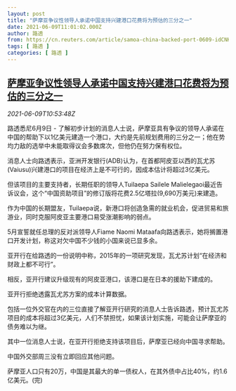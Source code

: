```yaml
---
layout: post
title: "萨摩亚争议性领导人承诺中国支持兴建港口花费将为预估的三分之一"
date: 2021-06-09T11:01:02.000Z
author: 路透
from: https://cn.reuters.com/article/samoa-china-backed-port-0609-idCNKCS2DL0ZX
tags: [ 路透 ]
categories: [ 路透 ]
---
```

<!--1623236462000-->
[萨摩亚争议性领导人承诺中国支持兴建港口花费将为预估的三分之一](https://cn.reuters.com/article/samoa-china-backed-port-0609-idCNKCS2DL0ZX)
------

<div>
<div><i>2021-06-09T10:53:48Z</i></div><p>路透悉尼6月9日 - 了解初步计划的消息人士说，萨摩亚具有争议的领导人承诺在中国的帮助下以1亿美元建造一个港口，大约是先前规划费用的三分之一；他在势均力敌的选举中未能取得议会多数席次，但他仍在努力保有权位。</p><p>消息人士向路透表示，亚洲开发银行(ADB)认为，在首都阿皮亚以西的瓦尤苏(Vaiusu)兴建港口的项目在经济上是不可行的，因成本估计将超过3亿美元。</p><p>但该项目的主要支持者，长期任职的领导人Tuilaepa Sailele Malielegaoi最近告诉议会，这个“中国资助项目”的修订版将花费2.5亿塔拉(9,690万美元)来建造。</p><p>作为中国的长期盟友，Tuilaepa说，新港口将创造急需的就业机会，促进贸易和旅游业，同时克服阿皮亚主要港口易受涨潮影响的弱点。</p><p>5月宣誓就任总理的反对派领导人Fiame Naomi Mataafa向路透表示，她将搁置港口开发计划，称这对欠中国不少钱的小国来说已显多余。</p><p>亚开行在给路透的一份说明中称，2015年的一项研究发现，瓦尤苏计划“在经济和财政上都不可行”。</p><p>相反，亚开行建议升级现有的阿皮亚港口，该港口是在日本的援助下建成的。</p><p>亚开行拒绝透露瓦尤苏方案的成本计算数据。</p><p>包括一位外交官在内的三位直接了解亚开行研究的消息人士告诉路透，预计瓦尤苏项目的成本将超过3亿美元，人们不禁担忧，如果该计划实施，可能会让萨摩亚的债务难以为继。</p><p>其中一位消息人士说，在亚开行拒绝支持该项目后，萨摩亚已经向中国寻求帮助。</p><p>中国外交部周三没有立即回应其他问题。</p><p>萨摩亚人口只有20万，中国是其最大的单一债权人，在其外债中占比40%，约1.6亿美元。(完)</p>
</div>

